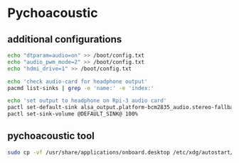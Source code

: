 # Pychoacoustic

## additional configurations

```sh
echo "dtparam=audio=on" >> /boot/config.txt
echo "audio_pwm_mode=2" >> /boot/config.txt
echo "hdmi_drive=1" >> /boot/config.txt
```

```sh
echo 'check audio-card for headphone output'
pacmd list-sinks | grep -e 'name:' -e 'index:'

echo 'set output to headphone on Rpi-3 audio card'
pactl set-default-sink alsa_output.platform-bcm2835_audio.stereo-fallback.2
pactl set-sink-volume @DEFAULT_SINK@ 100%
```

## pychoacoustic tool

```sh
sudo cp -vf /usr/share/applications/onboard.desktop /etc/xdg/autostart/
```
